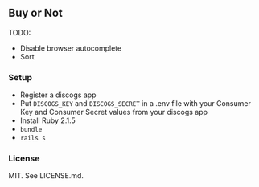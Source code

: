 ## Buy or Not

TODO:

- Disable browser autocomplete
- Sort

### Setup

* Register a discogs app
* Put `DISCOGS_KEY` and `DISCOGS_SECRET` in a .env file with your Consumer Key and Consumer Secret values from your discogs app
* Install Ruby 2.1.5
* `bundle`
* `rails s`

### License

MIT. See LICENSE.md.